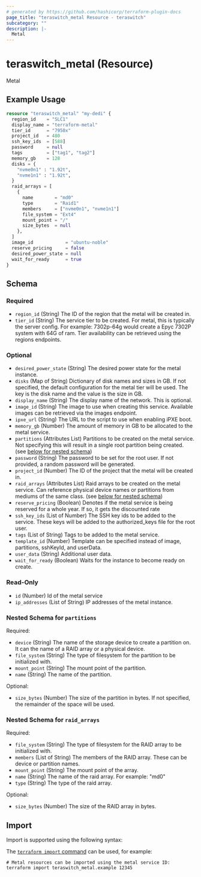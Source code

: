 ```yaml
---
# generated by https://github.com/hashicorp/terraform-plugin-docs
page_title: "teraswitch_metal Resource - teraswitch"
subcategory: ""
description: |-
  Metal
---
```


# teraswitch_metal (Resource)

Metal

## Example Usage

```terraform
resource "teraswitch_metal" "my-dedi" {
  region_id    = "SLC1"
  display_name = "terraform-metal"
  tier_id      = "7950x"
  project_id   = 480
  ssh_key_ids  = [588]
  password     = null
  tags         = ["tag1", "tag2"]
  memory_gb    = 128
  disks = {
    "nvme0n1" : "1.92t",
    "nvme1n1" : "1.92t",
  }
  raid_arrays = [
    {
      name        = "md0"
      type        = "Raid1"
      members     = ["nvme0n1", "nvme1n1"]
      file_system = "Ext4"
      mount_point = "/"
      size_bytes  = null
    },
  ]
  image_id            = "ubuntu-noble"
  reserve_pricing     = false
  desired_power_state = null
  wait_for_ready      = true
}
```

<!-- schema generated by tfplugindocs -->
## Schema

### Required

- `region_id` (String) The ID of the region that the metal will be created in.
- `tier_id` (String) The service tier to be created. For metal, this is typically the server config. For example: 7302p-64g would create a Epyc 7302P system with 64G of ram. Tier availability can be retrieved using the regions endpoints.

### Optional

- `desired_power_state` (String) The desired power state for the metal instance.
- `disks` (Map of String) Dictionary of disk names and sizes in GB. If not specified, the default configuration for the metal tier will be used. The key is the disk name and the value is the size in GB.
- `display_name` (String) The display name of the network. This is optional.
- `image_id` (String) The image to use when creating this service. Available images can be retrieved via the images endpoint.
- `ipxe_url` (String) The URL to the script to use when enabling iPXE boot.
- `memory_gb` (Number) The amount of memory in GB to be allocated to the metal service.
- `partitions` (Attributes List) Partitions to be created on the metal service. Not specifying this will result in a single root partition being created. (see [below for nested schema](#nestedatt--partitions))
- `password` (String) The password to be set for the root user. If not provided, a random password will be generated.
- `project_id` (Number) The ID of the project that the metal will be created in.
- `raid_arrays` (Attributes List) Raid arrays to be created on the metal service. Can reference physical device names or partitions from mediums of the same class. (see [below for nested schema](#nestedatt--raid_arrays))
- `reserve_pricing` (Boolean) Denotes if the metal service is being reserved for a whole year. If so, it gets the discounted rate
- `ssh_key_ids` (List of Number) The SSH key ids to be added to the service. These keys will be added to the authorized_keys file for the root user.
- `tags` (List of String) Tags to be added to the metal service.
- `template_id` (Number) Template can be specified instead of image, partitions, sshKeyId, and userData.
- `user_data` (String) Additional user data.
- `wait_for_ready` (Boolean) Waits for the instance to become ready on create.

### Read-Only

- `id` (Number) Id of the metal service
- `ip_addresses` (List of String) IP addresses of the metal instance.

<a id="nestedatt--partitions"></a>
### Nested Schema for `partitions`

Required:

- `device` (String) The name of the storage device to create a partition on. It can the name of a RAID array or a physical device.
- `file_system` (String) The type of filesystem for the partition to be initialized with.
- `mount_point` (String) The mount point of the partition.
- `name` (String) The name of the partition.

Optional:

- `size_bytes` (Number) The size of the partition in bytes. If not specified, the remainder of the space will be used.


<a id="nestedatt--raid_arrays"></a>
### Nested Schema for `raid_arrays`

Required:

- `file_system` (String) The type of filesystem for the RAID array to be initialized with.
- `members` (List of String) The members of the RAID array. These can be device or partition names.
- `mount_point` (String) The mount point of the array.
- `name` (String) The name of the raid array. For example: "md0"
- `type` (String) The type of the raid array.

Optional:

- `size_bytes` (Number) The size of the RAID array in bytes.

## Import

Import is supported using the following syntax:

The [`terraform import` command](https://developer.hashicorp.com/terraform/cli/commands/import) can be used, for example:

```shell
# Metal resources can be imported using the metal service ID:
terraform import teraswitch_metal.example 12345
```
